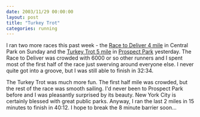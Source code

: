 ```yaml
---
date: 2003/11/29 00:00:00
layout: post
title: "Turkey Trot"
categories: running
---
```


I ran two more races this past week - the [Race to Deliver 4 mile](http://web2.nyrrc.org/cgi-bin/start.cgi/aes-programs/results/startup.html?result.id=a31123&amp;result.year=2003) in Central Park on Sunday and the [Turkey Trot 5 mile](http://pptc.org/gallery/2003_pptc_turkey_trot/2003_turkey_trot_gallery_01.php) in [Prospect Park](http://www.prospectpark.org/index.cfm) yesterday. The Race to Deliver was crowded with 6000 or so other runners and I spent most of the first half of the race just swerving around everyone else. I never quite got into a groove, but I was still able to finish in 32:34.

The Turkey Trot was much more fun. The first half mile was crowded, but the rest of the race was smooth sailing. I'd never been to Prospect Park before and I was pleasantly surprised by its beauty. New York City is certainly blessed with great public parks. Anyway, I ran the last 2 miles in 15 minutes to finish in 40:12. I hope to break the 8 minute barrier soon...
